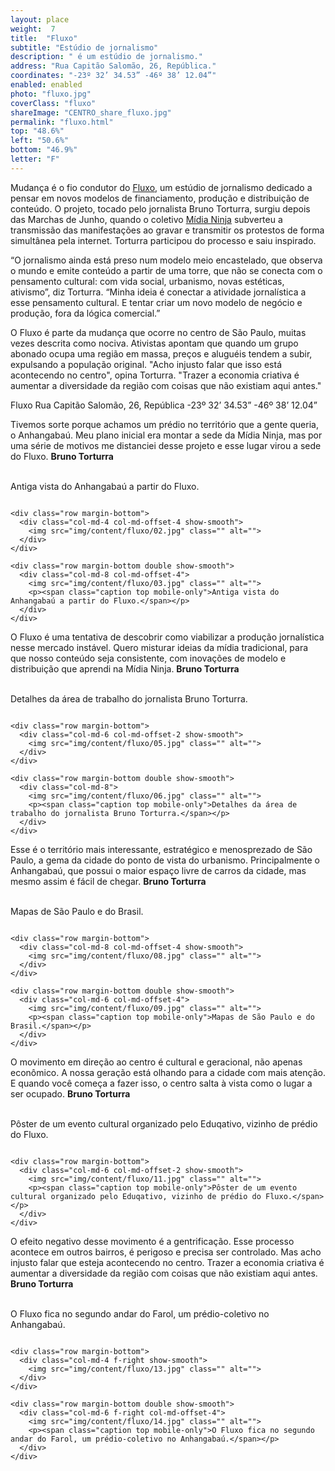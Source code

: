 ```yaml
---
layout: place
weight:  7
title:  "Fluxo"
subtitle: "Estúdio de jornalismo"
description: " é um estúdio de jornalismo."
address: "Rua Capitão Salomão, 26, República."
coordinates: "-23º 32’ 34.53” -46º 38’ 12.04”"
enabled: enabled
photo: "fluxo.jpg"
coverClass: "fluxo"
shareImage: "CENTRO_share_fluxo.jpg"
permalink: "fluxo.html"
top: "48.6%"
left: "50.6%"
bottom: "46.9%"
letter: "F"
---
```


<div class="container">
  <div class="row">
    <div class="col-md-10 col-md-offset-1">
      <p>Mudança é o fio condutor do <a target="_blank" href="http://www.fluxo.net/">Fluxo</a>, um estúdio de jornalismo dedicado a pensar em novos modelos de financiamento, produção e distribuição de conteúdo. O projeto, tocado pelo jornalista Bruno Torturra, surgiu depois das Marchas de Junho, quando o coletivo <a target="_blank" href="https://www.facebook.com/midiaNINJA">Mídia Ninja</a> subverteu a transmissão das manifestações ao gravar e transmitir os protestos de forma simultânea pela internet. Torturra participou do processo e saiu inspirado.</p>
      <p>“O jornalismo ainda está preso num modelo meio encastelado, que observa o mundo e emite conteúdo a partir de uma torre, que não se conecta com o pensamento cultural: com vida social, urbanismo, novas estéticas, ativismo”, diz Torturra. “Minha ideia é conectar a atividade jornalística a esse pensamento cultural. E tentar criar um novo modelo de negócio e produção, fora da lógica comercial.”</p>
      <p>O Fluxo é parte da mudança que ocorre no centro de São Paulo, muitas vezes descrita como nociva. Ativistas apontam que quando um grupo abonado ocupa uma região em massa, preços e aluguéis tendem a subir, expulsando a população original. "Acho injusto falar que isso está acontecendo no centro", opina Torturra. "Trazer a economia criativa é aumentar a diversidade da região com coisas que não existiam aqui antes."</p>
    </div>
  </div>
  <div class="location row">
    <div class="col-md-4 col-md-offset-4 text-center">
      <span class="company">Fluxo</span>
      <span class="address">Rua Capitão Salomão, 26, República</span>
      <span class="coordinates">-23º 32’ 34.53” -46º 38’ 12.04”</span>
      <div class="compass"></div>
    </div>
  </div>
</div>

<div class="centro-container">

  <!-- bloco 1 -->
  <div class="fixie-text-container">
    <div class="row margin-bottom">
      <div class="col-md-4 show-smooth fixie-text">
        <p><span class="plantin">Tivemos sorte porque achamos um prédio no território que a gente queria, o Anhangabaú. Meu plano inicial era montar a sede da Mídia Ninja, mas por uma série de motivos me distanciei desse projeto e esse lugar virou a sede do Fluxo.</span> <span class="dia"><strong>Bruno Torturra</strong></span></p>
        <p><br><span class="caption right desktop-only">Antiga vista do Anhangabaú a partir do Fluxo.</span></p>
      </div>
      <div class="col-md-8 pull-right show-smooth">
          <img src="img/content/fluxo/01.jpg" class="" alt="">
      </div>
    </div>

    <div class="row margin-bottom">
      <div class="col-md-4 col-md-offset-4 show-smooth">
        <img src="img/content/fluxo/02.jpg" class="" alt="">
      </div>
    </div>

    <div class="row margin-bottom double show-smooth">
      <div class="col-md-8 col-md-offset-4">
        <img src="img/content/fluxo/03.jpg" class="" alt="">
        <p><span class="caption top mobile-only">Antiga vista do Anhangabaú a partir do Fluxo.</span></p>
      </div>
    </div>
  </div>

  <!-- bloco 2 -->
  <div class="fixie-text-container">
    <div class="row margin-bottom">
      <div class="col-md-4 show-smooth fixie-text f-right">
        <p><span class="plantin">O Fluxo é uma tentativa de descobrir como viabilizar a produção jornalística nesse mercado instável. Quero misturar ideias da mídia tradicional, para que nosso conteúdo seja consistente, com inovações de modelo e distribuição que aprendi na Mídia Ninja.</span> <span class="dia"><strong>Bruno Torturra</strong></span></p>
        <p><br><span class="caption left desktop-only">Detalhes da área de trabalho do jornalista Bruno Torturra.</span></p>
      </div>
      <div class="col-md-4 col-md-offset-4 show-smooth">
        <img src="img/content/fluxo/04.jpg" class="" alt="">
      </div>
    </div>

    <div class="row margin-bottom">
      <div class="col-md-6 col-md-offset-2 show-smooth">
        <img src="img/content/fluxo/05.jpg" class="" alt="">
      </div>
    </div>

    <div class="row margin-bottom double show-smooth">
      <div class="col-md-8">
        <img src="img/content/fluxo/06.jpg" class="" alt="">
        <p><span class="caption top mobile-only">Detalhes da área de trabalho do jornalista Bruno Torturra.</span></p>
      </div>
    </div>
  </div>

  <!-- bloco 3 -->
  <div class="fixie-text-container">
    <div class="row margin-bottom">
      <div class="col-md-4 show-smooth fixie-text">
        <p><span class="plantin">Esse é o território mais interessante, estratégico e menosprezado de São Paulo, a gema da cidade do ponto de vista do urbanismo. Principalmente o Anhangabaú, que possui o maior espaço livre de carros da cidade, mas mesmo assim é fácil de chegar.</span> <span class="dia"><strong>Bruno Torturra</strong></span></p>
        <p><br><span class="caption right desktop-only">Mapas de São Paulo e do Brasil.</span></p>
      </div>
      <div class="col-md-4 f-right col-md-offset-right-4 show-smooth">
        <img src="img/content/fluxo/07.jpg" class="" alt="">
      </div>
    </div>

    <div class="row margin-bottom">
      <div class="col-md-8 col-md-offset-4 show-smooth">
        <img src="img/content/fluxo/08.jpg" class="" alt="">
      </div>
    </div>

    <div class="row margin-bottom double show-smooth">
      <div class="col-md-6 col-md-offset-4">
        <img src="img/content/fluxo/09.jpg" class="" alt="">
        <p><span class="caption top mobile-only">Mapas de São Paulo e do Brasil.</span></p>
      </div>
    </div>
  </div>

  <!-- bloco 4 -->
  <div class="fixie-text-container">
    <div class="row margin-bottom">
      <div class="col-md-4 show-smooth fixie-text f-right">
        <p><span class="plantin">O movimento em direção ao centro é cultural e geracional, não apenas econômico. A nossa geração está olhando para a cidade com mais atenção. E quando você começa a fazer isso, o centro salta à vista como o lugar a ser ocupado.</span> <span class="dia"><strong>Bruno Torturra</strong></span></p>
        <p><br><span class="caption left desktop-only">Pôster de um evento cultural organizado pelo Eduqativo, vizinho de prédio do Fluxo.</span></p>
      </div>
      <div class="col-md-8 show-smooth">
        <img src="img/content/fluxo/10.jpg" class="" alt="">
      </div>
    </div>

    <div class="row margin-bottom">
      <div class="col-md-6 col-md-offset-2 show-smooth">
        <img src="img/content/fluxo/11.jpg" class="" alt="">
        <p><span class="caption top mobile-only">Pôster de um evento cultural organizado pelo Eduqativo, vizinho de prédio do Fluxo.</span></p>
      </div>
    </div>
  </div>

  <!-- bloco 5 -->
  <div class="fixie-text-container">
    <div class="row margin-bottom">
      <div class="col-md-4 show-smooth fixie-text">
        <p><span class="plantin">O efeito negativo desse movimento é a gentrificação. Esse processo acontece em outros bairros, é perigoso e precisa ser controlado. Mas acho injusto falar que esteja acontecendo no centro. Trazer a economia criativa é aumentar a diversidade da região com coisas que não existiam aqui antes.</span> <span class="dia"><strong>Bruno Torturra</strong></span></p>
        <p><br><span class="caption right desktop-only">O Fluxo fica no segundo andar do Farol, um prédio-coletivo no Anhangabaú.</span></p>
      </div>
      <div class="col-md-6 f-right col-md-offset-right-2 show-smooth">
        <img src="img/content/fluxo/12.jpg" class="" alt="">
      </div>
    </div>

    <div class="row margin-bottom">
      <div class="col-md-4 f-right show-smooth">
        <img src="img/content/fluxo/13.jpg" class="" alt="">
      </div>
    </div>

    <div class="row margin-bottom double show-smooth">
      <div class="col-md-6 f-right col-md-offset-4">
        <img src="img/content/fluxo/14.jpg" class="" alt="">
        <p><span class="caption top mobile-only">O Fluxo fica no segundo andar do Farol, um prédio-coletivo no Anhangabaú.</span></p>
      </div>
    </div>
  </div>

</div>
